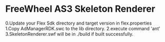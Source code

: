 
FreeWheel AS3 Skeleton Renderer
=============================

0.Update your Flex Sdk directory and target version in flex.properties
1.Copy AdManagerRDK.swc to the lib directory.
2.execute command 'ant'
3.SkeletonRenderer.swf will be in ./build if built successfully. 
